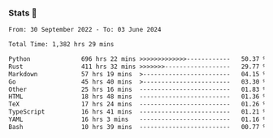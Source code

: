 ### Stats 👋
<!--START_SECTION:waka-->

```txt
From: 30 September 2022 - To: 03 June 2024

Total Time: 1,382 hrs 29 mins

Python              696 hrs 22 mins >>>>>>>>>>>>>------------   50.37 %
Rust                411 hrs 32 mins >>>>>>>------------------   29.77 %
Markdown            57 hrs 19 mins  >------------------------   04.15 %
Go                  45 hrs 40 mins  >------------------------   03.30 %
Other               25 hrs 16 mins  -------------------------   01.83 %
HTML                18 hrs 48 mins  -------------------------   01.36 %
TeX                 17 hrs 24 mins  -------------------------   01.26 %
TypeScript          16 hrs 41 mins  -------------------------   01.21 %
YAML                16 hrs 3 mins   -------------------------   01.16 %
Bash                10 hrs 39 mins  -------------------------   00.77 %
```

<!--END_SECTION:waka-->

<!--
**buhaytza2005/buhaytza2005** is a ✨ _special_ ✨ repository because its `README.md` (this file) appears on your GitHub profile.

Here are some ideas to get you started:

- 🔭 I’m currently working on ...
- 🌱 I’m currently learning ...
- 👯 I’m looking to collaborate on ...
- 🤔 I’m looking for help with ...
- 💬 Ask me about ...
- 📫 How to reach me: ...
- 😄 Pronouns: ...
- ⚡ Fun fact: ...
-->


